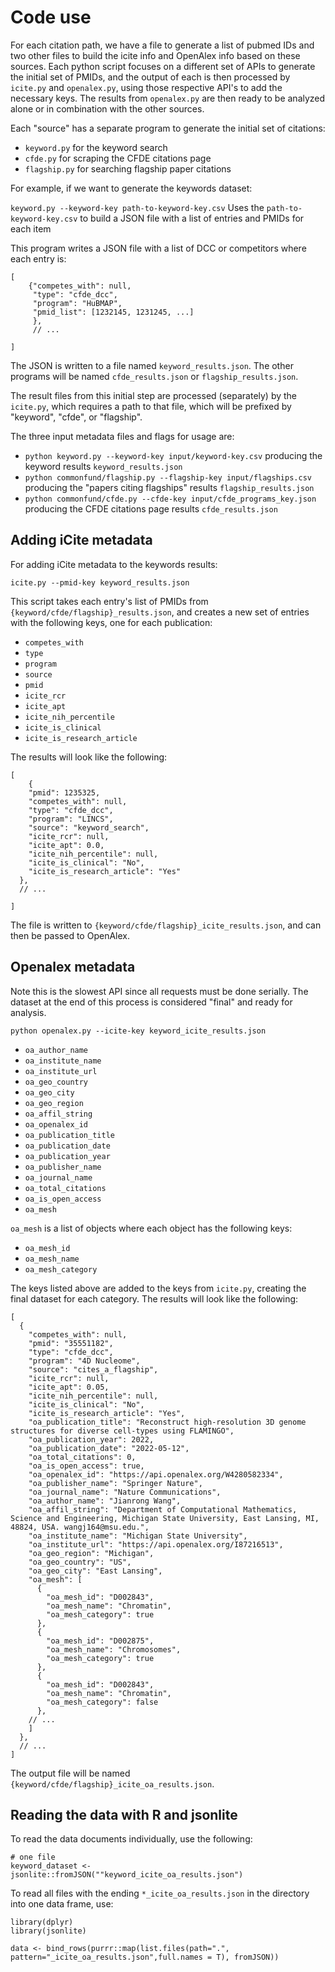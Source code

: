 # Code use

For each citation path, we have a file to generate a list of pubmed IDs and two other files to build the icite info and OpenAlex info based on these sources. Each python script focuses on a different set of APIs to generate the initial set of PMIDs, and the output of each is then processed by `icite.py` and `openalex.py`, using those respective API's to add the necessary keys. The results from `openalex.py` are then ready to be analyzed alone or in combination with the other sources. 

Each "source" has a separate program to generate the initial set of citations:
- `keyword.py` for the keyword search 
- `cfde.py` for scraping the CFDE citations page
- `flagship.py` for searching flagship paper citations

For example, if we want to generate the keywords dataset:

`keyword.py --keyword-key path-to-keyword-key.csv` Uses the `path-to-keyword-key.csv` to build a JSON file with a list of entries and PMIDs for each item

This program writes a JSON file with a list of DCC or competitors where each entry is:

```
[
    {"competes_with": null,
     "type": "cfde_dcc",
     "program": "HuBMAP",
     "pmid_list": [1232145, 1231245, ...]
     },
     // ...

]
```

The JSON is written to a file named `keyword_results.json`. The other programs will be named `cfde_results.json` or `flagship_results.json`.

The result files from this initial step are processed (separately) by the `icite.py`, which requires a path to that file, which will be prefixed by "keyword", "cfde", or "flagship".

The three input metadata files and flags for usage are:
- `python keyword.py --keyword-key input/keyword-key.csv` producing the keyword results `keyword_results.json`
- `python commonfund/flagship.py --flagship-key input/flagships.csv` producing the "papers citing flagships" results `flagship_results.json`
- `python commonfund/cfde.py --cfde-key input/cfde_programs_key.json` producing the CFDE citations page results `cfde_results.json`

## Adding iCite metadata

For adding iCite metadata to the keywords results:

`icite.py --pmid-key keyword_results.json`

This script takes each entry's list of PMIDs from `{keyword/cfde/flagship}_results.json`, and creates a new set of entries with the following keys, one for each publication:
- `competes_with`
- `type`
- `program`
- `source`
- `pmid`
- `icite_rcr`
- `icite_apt`
- `icite_nih_percentile`
- `icite_is_clinical`
- `icite_is_research_article`

The results will look like the following:

```
[
    {
    "pmid": 1235325,
    "competes_with": null,
    "type": "cfde_dcc",
    "program": "LINCS",
    "source": "keyword_search",
    "icite_rcr": null,
    "icite_apt": 0.0,
    "icite_nih_percentile": null,
    "icite_is_clinical": "No",
    "icite_is_research_article": "Yes"
  },
  // ...

]
```


The file is written to `{keyword/cfde/flagship}_icite_results.json`, and can then be passed to OpenAlex.


## Openalex metadata
Note this is the slowest API since all requests must be done serially. The dataset at the end of this process is considered "final" and ready for analysis. 

`python openalex.py --icite-key keyword_icite_results.json` 


- `oa_author_name`
- `oa_institute_name`
- `oa_institute_url`
- `oa_geo_country`
- `oa_geo_city`
- `oa_geo_region`
- `oa_affil_string`
- `oa_openalex_id`
- `oa_publication_title`
- `oa_publication_date`
- `oa_publication_year`
- `oa_publisher_name`
- `oa_journal_name`
- `oa_total_citations`
- `oa_is_open_access`
- `oa_mesh`

`oa_mesh` is a list of objects where each object has the following keys:
- `oa_mesh_id`
- `oa_mesh_name`
- `oa_mesh_category`

The keys listed above are added to the keys from `icite.py`, creating the final dataset for each category. The results will look like the following:

```
[
  {
    "competes_with": null,
    "pmid": "35551182",
    "type": "cfde_dcc",
    "program": "4D Nucleome",
    "source": "cites_a_flagship",
    "icite_rcr": null,
    "icite_apt": 0.05,
    "icite_nih_percentile": null,
    "icite_is_clinical": "No",
    "icite_is_research_article": "Yes",
    "oa_publication_title": "Reconstruct high-resolution 3D genome structures for diverse cell-types using FLAMINGO",
    "oa_publication_year": 2022,
    "oa_publication_date": "2022-05-12",
    "oa_total_citations": 0,
    "oa_is_open_access": true,
    "oa_openalex_id": "https://api.openalex.org/W4280582334",
    "oa_publisher_name": "Springer Nature",
    "oa_journal_name": "Nature Communications",
    "oa_author_name": "Jianrong Wang",
    "oa_affil_string": "Department of Computational Mathematics, Science and Engineering, Michigan State University, East Lansing, MI, 48824, USA. wangj164@msu.edu.",
    "oa_institute_name": "Michigan State University",
    "oa_institute_url": "https://api.openalex.org/I87216513",
    "oa_geo_region": "Michigan",
    "oa_geo_country": "US",
    "oa_geo_city": "East Lansing",
    "oa_mesh": [
      {
        "oa_mesh_id": "D002843",
        "oa_mesh_name": "Chromatin",
        "oa_mesh_category": true
      },
      {
        "oa_mesh_id": "D002875",
        "oa_mesh_name": "Chromosomes",
        "oa_mesh_category": true
      },
      {
        "oa_mesh_id": "D002843",
        "oa_mesh_name": "Chromatin",
        "oa_mesh_category": false
      },
    // ...
    ]
  },
  // ...
]
```

The output file will be named `{keyword/cfde/flagship}_icite_oa_results.json`. 



## Reading the data with R and jsonlite

To read the data documents individually, use the following:

```{R}
# one file
keyword_dataset <- jsonlite::fromJSON(""keyword_icite_oa_results.json")
```

To read all files with the ending `*_icite_oa_results.json` in the directory into one data frame, use:

```
library(dplyr)
library(jsonlite)

data <- bind_rows(purrr::map(list.files(path=".", pattern="_icite_oa_results.json",full.names = T), fromJSON))

```

